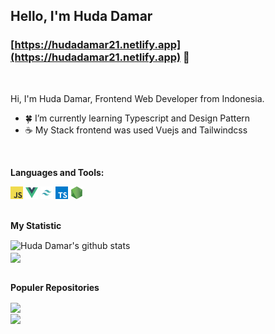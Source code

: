 ## **Hello, I'm Huda Damar**
### [https://hudadamar21.netlify.app](https://hudadamar21.netlify.app) 👋

<!-- <a href="https://facebook.com/hudasevanfold">
  <img align="left" alt="Huda Damar | CodeSandbox" width="20px" src="https://raw.githubusercontent.com/anuraghazra/anuraghazra/master/assets/codesandbox.svg" />
</a> -->

<br />

Hi, I'm Huda Damar, Frontend Web Developer from Indonesia.

- 🍀 I’m currently learning Typescript and Design Pattern
- ☕ My Stack frontend was used Vuejs and Tailwindcss

<br/>

**Languages and Tools:**  

<code><img height="20" src="https://raw.githubusercontent.com/github/explore/80688e429a7d4ef2fca1e82350fe8e3517d3494d/topics/javascript/javascript.png"></code>
<code><img height="20" src="https://raw.githubusercontent.com/github/explore/80688e429a7d4ef2fca1e82350fe8e3517d3494d/topics/vue/vue.png"></code>
<code><img height="20" src="https://raw.githubusercontent.com/github/explore/80688e429a7d4ef2fca1e82350fe8e3517d3494d/topics/tailwind/tailwind.png"></code>
<code><img height="20" src="https://raw.githubusercontent.com/github/explore/80688e429a7d4ef2fca1e82350fe8e3517d3494d/topics/typescript/typescript.png"></code>
<code><img height="20" src="https://raw.githubusercontent.com/github/explore/80688e429a7d4ef2fca1e82350fe8e3517d3494d/topics/nodejs/nodejs.png"></code>    
<br/>

**My Statistic**

<img align="center" src="https://github-readme-stats.vercel.app/api?username=hudadamar21&show_icons=true&include_all_commits=true&title_color=41b883&icon_color=41b883&text_color=273849&bg_color=fffefe" alt="Huda Damar's github stats" />
<br />
<img align="center" src="https://github-readme-stats.vercel.app/api/top-langs/?username=hudadamar21&layout=compact&title_color=41b883&icon_color=41b883&text_color=273849&bg_color=fffefe" />

<br />
<br />

**Populer Repositories**

<a href="https://github.com/hudadamar21/convert-image-to-ascii-art">
<img align="center" src="https://github-readme-stats.vercel.app/api/pin/?username=hudadamar21&repo=convert-image-to-ascii-art&title_color=41b883&icon_color=41b883&text_color=273849&bg_color=fffefe" />
</a>
<br />

<a href="https://github.com/hudadamar21/saxtile">
<img align="center" src="https://github-readme-stats.vercel.app/api/pin/?username=hudadamar21&repo=saxtile&title_color=41b883&icon_color=41b883&text_color=273849&bg_color=fffefe" />
</a>